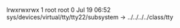 lrwxrwxrwx 1 root root 0 Jul 19 06:52 sys/devices/virtual/tty/tty22/subsystem -> ../../../../class/tty
